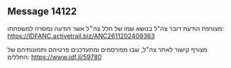 ## Message 14122

מצורפת הודעת דובר צה"ל בנושא שמו של חלל צה״ל אשר הודעה נמסרה למשפחתו: https://IDFANC.activetrail.biz/ANC2611202409363

מצורף קישור לאתר צה"ל, שבו מפורסמים ומתעדכנים פרטיהם ותמונותיהם של החללים: https://www.idf.il/59780

